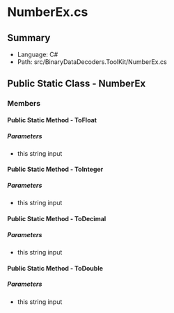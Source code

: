 ﻿# NumberEx.cs

## Summary

* Language: C#
* Path: src/BinaryDataDecoders.ToolKit/NumberEx.cs

## Public Static Class - NumberEx

### Members

#### Public Static Method - ToFloat

#####  Parameters

 - this string input 

#### Public Static Method - ToInteger

#####  Parameters

 - this string input 

#### Public Static Method - ToDecimal

#####  Parameters

 - this string input 

#### Public Static Method - ToDouble

#####  Parameters

 - this string input 

